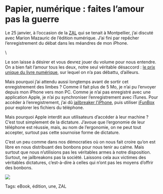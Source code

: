 # Papier, numérique : faites l&#8217;amour pas la guerre

Le 25 janvier, à l’occasion de la [ZAL](/2011/01/05/zone-d%E2%80%99autonomie-litteraire/) qui se tenait à Montpellier, j’ai discuté avec Marion Mazauric de l’édition numérique. J’ai fini par repêcher l’enregistrement du débat dans les méandres de mon iPhone.

\

Le son laisse à désirer et vous devrez jouer du volume pour nous entendre. On a bien fait l’amour tous les deux, notre seul véritable désaccord : [le prix unique du livre numérique](/tag/prix-unique-du-livre/), sur lequel on n’a pas débattu, d’ailleurs.

Mais pourquoi j’ai attendu aussi longtemps avant de sortir cet enregistrement des limbes ? Comme il fait plus de 5 Mo, je n’ai pu l’envoyer depuis mon iPhone vers mon PC. Comme je n’ai pas enregistré avec une application Apple, je n’ai pu synchroniser l’enregistrement avec iTunes. Pour accéder à l’enregistrement, j’ai dû [jailbreaker l’iPhone](http://worldissmall.fr/2011/02/06/tuto-wijailbreak-iphone-4-ios-4-2-1-untethered-avec-greenpois0n/), puis utiliser [iFunBox](http://i-funbox.com/) pour explorer les fichiers du téléphone.

Mais pourquoi Apple interdit aux utilisateurs d’accéder à leur machine ? C’est tout simplement de la dictature. J’avoue que l’ergonomie de leur téléphone est réussie, mais, au nom de l’ergonomie, on ne peut tout accepter, surtout pas cette sournoise forme de dictature.

C’est un peu comme dans nos démocraties où on nous fait croire qu’on est libre en nous distribuant des bonbons pour nous tenir au calme. Mais surtout que nous n’utilisions pas les véritables armes à notre disposition. Surtout, ne jailbreakons pas la société. Laissons cela aux victimes des véritables dictatures, c’est-à-dire à celles qui n’ont pas les moyens d’offrir des bonbons.

![](https://tcrouzet.com/images_tc/2011/02/zal-253x450.jpg)



Tags: eBook, édition, une, ZAL